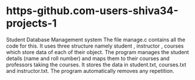 # https-github.com-users-shiva34-projects-1
Student Database Management system
The file manage.c contains all the code for this.
It uses three structure namely student , instructor , courses which store data of each of their object.
The program manages the student details (name and roll number) and maps them to their courses and professors taking the courses.
It stores the data in student.txt, courses.txt and instructor.txt.
The program automatically removes any repetition.
